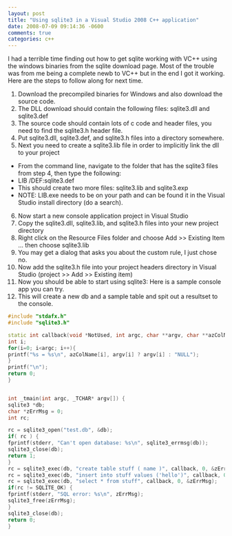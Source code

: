 ```yaml
---
layout: post
title: "Using sqlite3 in a Visual Studio 2008 C++ application"
date: 2008-07-09 09:14:36 -0600
comments: true
categories: c++
---
```



I had a terrible time finding out how to get sqlite working with VC++ using the windows binaries from the sqlite download page. Most of the trouble was from me being a complete newb to VC++ but in the end I got it working. Here are the steps to follow along for next time.

1. Download the precompiled binaries for Windows and also download the source code.
2. The DLL download should contain the following files: sqlite3.dll and sqlite3.def
3. The source code should contain lots of c code and header files, you need to find the sqlite3.h header file.
4. Put sqlite3.dll, sqlite3.def, and sqlite3.h files into a directory somewhere.
5. Next you need to create a sqlite3.lib file in order to implicitly link the dll to your project
- From the command line, navigate to the folder that has the sqlite3 files from step 4, then type the following:
- LIB /DEF:sqlite3.def
- This should create two more files: sqlite3.lib and sqlite3.exp
- NOTE: LIB.exe needs to be on your path and can be found it in the Visual Studio install directory (do a search).
6. Now start a new console application project in Visual Studio
7. Copy the sqlite3.dll, sqlite3.lib, and sqlite3.h files into your new project directory
8. Right click on the Resource Files folder and choose Add >> Existing Item ... then choose sqlite3.lib
9. You may get a dialog that asks you about the custom rule, I just chose no.
10. Now add the sqlite3.h file into your project headers directory in Visual Studio (project >> Add >> Existing item)
11. Now you should be able to start using sqlite3: Here is a sample console app you can try.
12. This will create a new db and a sample table and spit out a resultset to the console.

``` c++ Junk
#include "stdafx.h"
#include "sqlite3.h"

static int callback(void *NotUsed, int argc, char **argv, char **azColName) {
int i;
for(i=0; i<argc; i++){
printf("%s = %s\n", azColName[i], argv[i] ? argv[i] : "NULL");
}
printf("\n");
return 0;
}


int _tmain(int argc, _TCHAR* argv[]) {
sqlite3 *db;
char *zErrMsg = 0;
int rc;

rc = sqlite3_open("test.db", &db);
if( rc ) {
fprintf(stderr, "Can't open database: %s\n", sqlite3_errmsg(db));
sqlite3_close(db);
return 1;
}
rc = sqlite3_exec(db, "create table stuff ( name )", callback, 0, &zErrMsg);
rc = sqlite3_exec(db, "insert into stuff values ('hello')", callback, 0, &zErrMsg);
rc = sqlite3_exec(db, "select * from stuff", callback, 0, &zErrMsg);
if(rc != SQLITE_OK) {
fprintf(stderr, "SQL error: %s\n", zErrMsg);
sqlite3_free(zErrMsg);
}
sqlite3_close(db);
return 0;
}
```